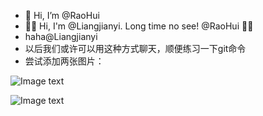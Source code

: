 - 👋 Hi, I’m @RaoHui
- 🙋‍♂️ Hi, I'm @Liangjianyi. Long time no see! @RaoHui 👀✨
- haha@Liangjianyi
- 以后我们或许可以用这种方式聊天，顺便练习一下git命令
- 尝试添加两张图片：<br>

![Image text](https://github.com/LiangJianyi/liangjianyi.github.io/blob/master/chat%20image/IMG_0804.png)<br>

![Image text](https://github.com/LiangJianyi/liangjianyi.github.io/blob/master/chat%20image/IMG_1399.png)<br>

<!---
RaoHui/RaoHui is a ✨ special ✨ repository because its `README.md` (this file) appears on your GitHub profile.
You can click the Preview link to take a look at your changes.
--->
